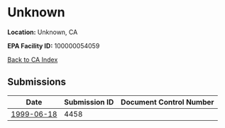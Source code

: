 # Unknown

**Location:** Unknown, CA

**EPA Facility ID:** 100000054059

[Back to CA Index](../../index.md)

## Submissions

| Date | Submission ID | Document Control Number |
|------|--------------|-------------------------|
| [1999-06-18](submissions/4458.md) | 4458 |  |
